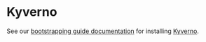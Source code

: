 # Kyverno

See our [bootstrapping guide documentation](/main/guides/bootstrapping/policy-controller) for installing [Kyverno](https://kyverno.io/docs/introduction/).